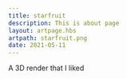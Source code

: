 ```yaml
---
title: starfruit
description: This is about page
layout: artpage.hbs
artpath: starfruit.png
date: 2021-05-11
---
```


A 3D render that I liked
